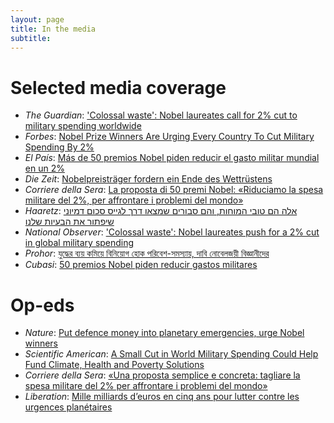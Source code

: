 ```yaml
---
layout: page
title: In the media
subtitle: 
---
```


# Selected media coverage

- _The Guardian_: ['Colossal waste': Nobel laureates call for 2% cut to military spending worldwide](https://www.theguardian.com/world/2021/dec/14/nobel-laureates-cut-military-spending-worldwide-un-peace-dividend)
- _Forbes_: [Nobel Prize Winners Are Urging Every Country To Cut Military Spending By 2%](https://www.forbes.com/sites/christinero/2022/01/19/nobel-prize-winners-are-urging-every-country-to-cut-military-spending-by-2/?sh=353e7e9236dd)
- _El País_: [Más de 50 premios Nobel piden reducir el gasto militar mundial en un 2%](https://elpais.com/internacional/2021-12-14/mas-de-50-premios-nobel-piden-reducir-el-gasto-militar-mundial-en-un-2.html)
- _Die Zeit_: [Nobelpreisträger fordern ein Ende des Wettrüstens](https://www.zeit.de/wissen/2021-12/nobelpreistraeger-appell-wettruesten-weltweit-geld)
- _Corriere della Sera_: [La proposta di 50 premi Nobel: «Riduciamo la spesa militare del 2%, per affrontare i problemi del mondo»](https://www.corriere.it/esteri/21_dicembre_14/nobel-appello-premi-97f76972-5c45-11ec-bffd-a5b591fe54d1.shtml)
- _Haaretz_: [אלה הם טובי המוחות, והם סבורים שמצאו דרך לגייס סכום דמיוני שיפתור את הבעיות שלנו](https://www.haaretz.co.il/magazine/.premium.HIGHLIGHT-MAGAZINE-1.10470488)
- _National Observer_: ['Colossal waste': Nobel laureates push for a 2% cut in global military spending](https://www.nationalobserver.com/2021/12/16/news/nobel-laureates-push-2-percent-cut-global-military-spending)
- _Prohor_: [যুদ্ধের ব্যয় কমিয়ে বিনিয়োগ হোক পরিবেশ-সমস্যায়, দাবি নোবেলজয়ী বিজ্ঞানীদের](https://www.prohor.in/index.php/50-nobel-laureates-appeal-for-cut-in-military-spending)
- _Cubasi_: [50 premios Nobel piden reducir gastos militares](http://www.cubasi.cu/es/noticia/50-premios-nobel-piden-reducir-gastos-militares)


# Op-eds

- _Nature_: [Put defence money into planetary emergencies, urge Nobel winners](https://www.nature.com/articles/d41586-022-00096-5)
- _Scientific American_: [A Small Cut in World Military Spending Could Help Fund Climate, Health and Poverty Solutions](https://www.scientificamerican.com/article/a-small-cut-in-world-military-spending-could-help-fund-climate-health-and-poverty-solutions/)
- _Corriere della Sera_: [«Una proposta semplice e concreta: tagliare la spesa militare del 2% per affrontare i problemi del mondo»](https://www.corriere.it/esteri/21_dicembre_14/rovelli-proposta-nobel-7dcdf224-5c49-11ec-bffd-a5b591fe54d1.shtml)
- _Liberation_: [Mille milliards d’euros en cinq ans pour lutter contre les urgences planétaires](https://www.liberation.fr/idees-et-debats/tribunes/mille-milliards-deuros-en-cinq-ans-pour-lutter-contre-les-urgences-planetaires-20220118_FHLK4HFLVNENXJOJR36TVLVOTI/)

